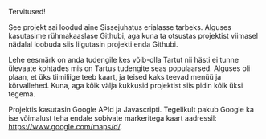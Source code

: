 Tervitused!

See projekt sai loodud aine Sissejuhatus erialasse tarbeks. Alguses kasutasime rühmakaaslase Githubi, aga kuna ta otsustas projektist viimasel nädalal loobuda siis liigutasin projekti enda Githubi.

Lehe eesmärk on anda tudengile kes võib-olla Tartut nii hästi ei tunne ülevaate kohtades mis on Tartus tudengite seas populaarsed. Alguses oli plaan, et üks tiimiliige teeb kaart, ja teised kaks teevad menüü ja kõrvallehed. Kuna, aga kõik välja kukkusid projektist siis pidin kõik üksi tegema.

Projektis kasutasin Google APId ja Javascripti. Tegelikult pakub Google ka ise võimalust teha endale sobivate markeritega kaart aadressil: https://www.google.com/maps/d/.
